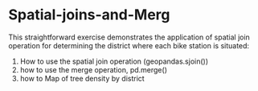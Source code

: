 # Spatial-joins-and-Merg
This straightforward exercise demonstrates the application of spatial join operation for determining the district where each bike station is situated:

1. How to use the spatial join operation (geopandas.sjoin())
2. how to use the  merge operation, pd.merge()
3. how to Map of tree density by district


